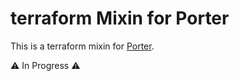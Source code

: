 # terraform Mixin for Porter

This is a terraform mixin for [Porter](https://github.com/deislabs/porter).

⚠ In Progress ⚠
